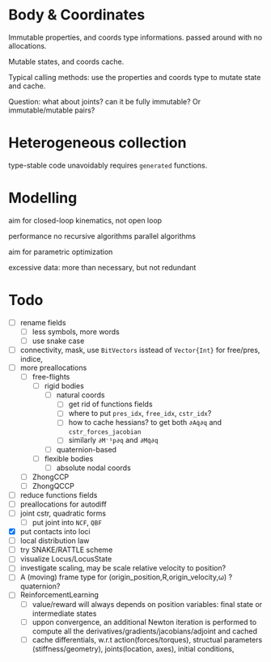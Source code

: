 # Body & Coordinates
Immutable properties, and coords type informations.
passed around with no allocations.

Mutable states, and coords cache.

Typical calling methods: use the properties and coords type to mutate state and cache.

Question: what about joints? can it be fully immutable?
Or immutable/mutable pairs?

# Heterogeneous collection 

type-stable code unavoidably requires `generated` functions.

# Modelling

aim for closed-loop kinematics, not open loop


performance
  no recursive algorithms
  parallel algorithms


aim for parametric optimization

excessive data: 
more than necessary, but not redundant

# Todo

- [ ] rename fields
  - [ ] less symbols, more words
  - [ ] use snake case
- [ ] connectivity, mask, use `BitVectors` isstead of `Vector{Int}` for free/pres, indice, 
- [ ] more preallocations
    - [ ] free-flights
      - [ ] rigid bodies
        - [ ] natural coords
          - [ ] get rid of functions fields
          - [ ] where to put `pres_idx`, `free_idx`, `cstr_idx`?
          - [ ] how to cache hessians? to get both `∂Aq̇∂q` and `cstr_forces_jacobian`
          - [ ] similarly `∂M⁻¹p∂q` and `∂Mq̇∂q`
        - [ ] quaternion-based
      - [ ] flexible bodies
        - [ ] absolute nodal coords
    - [ ] ZhongCCP
    - [ ] ZhongQCCP
- [ ] reduce functions fields
- [ ] preallocations for autodiff
- [ ] joint cstr, quadratic forms
  - [ ] put joint into `NCF`, `QBF`
- [x] put contacts into loci
- [ ] local distribution law
- [ ] try SNAKE/RATTLE scheme
- [ ] visualize Locus/LocusState
- [ ] investigate scaling, may be scale relative velocity to position?
- [ ] A (moving) frame type for (origin_position,R,origin_velocity,ω) ? quaternion?
- [ ] ReinforcementLearning
  - [ ] value/reward will always depends on position variables: final state or intermediate states
  - [ ] uppon convergence, an additional Newton iteration is performed to compute all the derivatives/gradients/jacobians/adjoint and cached
  - [ ] cache differentials, w.r.t action(forces/torques), structual parameters (stiffness/geometry), joints(location, axes), initial conditions, 